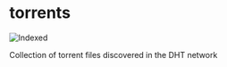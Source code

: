 torrents 
========
![Indexed](https://img.shields.io/badge/indexed-45375-blue)

Collection of torrent files discovered in the DHT network
